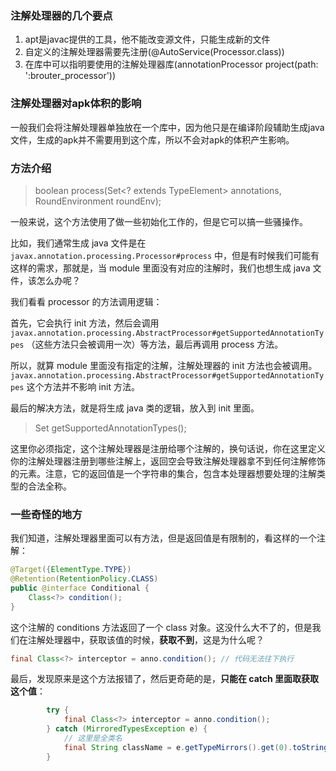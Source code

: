 ### 注解处理器的几个要点

1. apt是javac提供的工具，他不能改变源文件，只能生成新的文件
2. 自定义的注解处理器需要先注册(@AutoService(Processor.class))
3. 在库中可以指明要使用的注解处理器库(annotationProcessor project(path: ':brouter_processor'))

### 注解处理器对apk体积的影响

一般我们会将注解处理器单独放在一个库中，因为他只是在编译阶段辅助生成java文件，生成的apk并不需要用到这个库，所以不会对apk的体积产生影响。

### 方法介绍

> boolean process(Set<? extends TypeElement> annotations, RoundEnvironment roundEnv);

一般来说，这个方法使用了做一些初始化工作的，但是它可以搞一些骚操作。

比如，我们通常生成 java 文件是在 `javax.annotation.processing.Processor#process` 中，但是有时候我们可能有这样的需求，那就是，当 module 里面没有对应的注解时，我们也想生成 java 文件，该怎么办呢？

我们看看 processor 的方法调用逻辑：

首先，它会执行 init 方法，然后会调用 `javax.annotation.processing.AbstractProcessor#getSupportedAnnotationTypes` （这些方法只会被调用一次）等方法，最后再调用 process 方法。

所以，就算 module 里面没有指定的注解，注解处理器的 init 方法也会被调用。`javax.annotation.processing.AbstractProcessor#getSupportedAnnotationTypes` 这个方法并不影响 init 方法。

最后的解决方法，就是将生成 java 类的逻辑，放入到 init 里面。



> Set<String> getSupportedAnnotationTypes();

这里你必须指定，这个注解处理器是注册给哪个注解的，换句话说，你在这里定义你的注解处理器注册到哪些注解上，返回空会导致注解处理器拿不到任何注解修饰的元素。注意，它的返回值是一个字符串的集合，包含本处理器想要处理的注解类型的合法全称。



### 一些奇怪的地方

我们知道，注解处理器里面可以有方法，但是返回值是有限制的，看这样的一个注解：

```java
@Target({ElementType.TYPE})
@Retention(RetentionPolicy.CLASS)
public @interface Conditional {
    Class<?> condition();
}
```

这个注解的 conditions 方法返回了一个 class 对象。这没什么大不了的，但是我们在注解处理器中，获取该值的时候，**获取不到**，这是为什么呢？

```java
final Class<?> interceptor = anno.condition(); // 代码无法往下执行
```

最后，发现原来是这个方法报错了，然后更奇葩的是，**只能在 catch 里面取获取这个值**：

```java
        try {
            final Class<?> interceptor = anno.condition();
        } catch (MirroredTypesException e) {
            // 这里是全类名
            final String className = e.getTypeMirrors().get(0).toString();
        }
```

